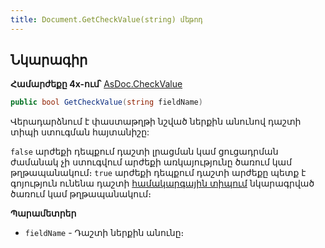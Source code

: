 ```yaml
---
title: Document.GetCheckValue(string) մեթոդ
---
```


## Նկարագիր

**Համարժեքը 4x-ում՝** [AsDoc.CheckValue](https://armsoft.github.io/as4x-docs/HTM/ProgrGuide/Functions/ASDOC/CheckValue.html)

```c#
public bool GetCheckValue(string fieldName)
```

Վերադարձնում է փաստաթղթի նշված ներքին անունով դաշտի տիպի ստուգման հայտանիշը: 

`false` արժեքի դեպքում դաշտի լրացման կամ ցուցադրման ժամանակ չի ստուգվում արժեքի առկայությունը ծառում կամ թղթապանակում։ 
`true` արժեքի դեպքում դաշտի արժեքը պետք է գոյություն ունենա դաշտի [համակարգային տիպում](../../types/system_types.md) նկարագրված ծառում կամ թղթապանակում։

**Պարամետրեր**

* `fieldName` - Դաշտի ներքին անունը։

